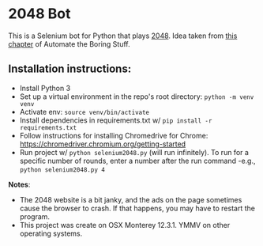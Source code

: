 # 2048 Bot

This is a Selenium bot for Python that plays [2048](https://play2048.co/). Idea taken from [this chapter](https://automatetheboringstuff.com/2e/chapter12/) of Automate the Boring Stuff.


## Installation instructions:
- Install Python 3
- Set up a virtual environment in the repo's root directory: `python -m venv venv`
- Activate env: `source venv/bin/activate`
- Install dependencies in requirements.txt w/ `pip install -r requirements.txt`
- Follow instructions for installing Chromedrive for Chrome: https://chromedriver.chromium.org/getting-started
- Run project w/ `python selenium2048.py` (will run infinitely). To run for a specific number of rounds, enter a number after the run command -e.g., `python selenium2048.py 4`

**Notes**: 
- The 2048 website is a bit janky, and the ads on the page sometimes cause the browser to crash. If that happens, you may have to restart the program.
- This project was create on OSX Monterey 12.3.1. YMMV on other operating systems.
